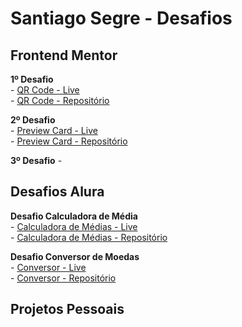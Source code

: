 # Santiago Segre - Desafios


## Frontend Mentor 

**1º Desafio**    
    - [QR Code - Live](https://santiagosegre.github.io/desafios/qr-code/) <br>
    - [QR Code - Repositório](https://github.com/santiagosegre/desafios/tree/main/qr-code) <br>

**2º Desafio** <br>
    - [Preview Card - Live](#) <br>
    - [Preview Card - Repositório](#) <br>

**3º Desafio**
    - <br>

## Desafios Alura 

**Desafio Calculadora de Média** <br>
    - [Calculadora de Médias - Live](#) <br>
    - [Calculadora de Médias - Repositório](#) <br>

**Desafio Conversor de Moedas** <br>
    - [Conversor - Live](#) <br>
    - [Conversor - Repositório](#) <br>


## Projetos Pessoais